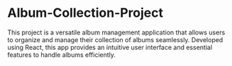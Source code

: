 # Album-Collection-Project
This project is a versatile album management application that allows users to organize and manage their collection of albums seamlessly. Developed using React, this app provides an intuitive user interface and essential features to handle albums efficiently.
